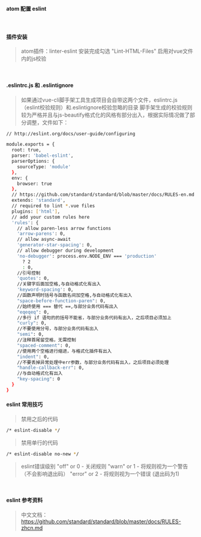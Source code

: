 #### atom 配置 eslint
<br>

#### 插件安装
> atom插件：linter-eslint
> 安装完成勾选 "Lint-HTML-Files" 启用对vue文件内的js校验
<br>

#### .eslintrc.js 和 .eslintignore
> 如果通过vue-cli脚手架工具生成项目会自带这两个文件，eslintrc.js（eslint校验规则）和.eslintignore校验忽略的目录
> 脚手架生成的校验规则较为严格并且与js-beautify格式化的风格有部分出入，根据实际情况做了部分调整，文件如下：

``` bash
// http://eslint.org/docs/user-guide/configuring

module.exports = {
  root: true,
  parser: 'babel-eslint',
  parserOptions: {
    sourceType: 'module'
  },
  env: {
    browser: true
  },
  // https://github.com/standard/standard/blob/master/docs/RULES-en.md
  extends: 'standard',
  // required to lint *.vue files
  plugins: ['html'],
  // add your custom rules here
  'rules': {
    // allow paren-less arrow functions
    'arrow-parens': 0,
    // allow async-await
    'generator-star-spacing': 0,
    // allow debugger during development
    'no-debugger': process.env.NODE_ENV === 'production'
      ? 2
      : 0,
    //引号控制
    'quotes': 0,
    //关键字后面加空格,与自动格式化有出入
    'keyword-spacing': 0,
    //函数声明时括号与函数名间加空格,与自动格式化有出入
    "space-before-function-paren": 0,
    //始终使用 === 替代 ==,与部分业务代码有出入
    "eqeqeq": 0,
    //多行 if 语句的的括号不能省，与部分业务代码有出入，之后项目必须加上
    "curly": 0,
    //不要使用分号，与部分业务代码有出入
    "semi": 0,
    //注释首尾留空格，无需控制
    "spaced-comment": 0,
    //使用两个空格进行缩进，与格式化插件有出入
    "indent": 0,
    //不要丢掉异常处理中err参数，与部分业务代码有出入，之后项目必须处理
    "handle-callback-err": 0,
    //与自动格式化有出入
    "key-spacing": 0
  }
}

```

#### eslint 常用技巧

> 禁用之后的代码
``` bash
/* eslint-disable */
```
> 禁用单行的代码
``` bash
/* eslint-disable no-new */
```
> eslint错误级别
> "off" or 0 - 关闭规则
> "warn" or 1 - 将规则视为一个警告（不会影响退出码）
> "error" or 2 - 将规则视为一个错误 (退出码为1)

<br>

#### eslint 参考资料
>中文文档：https://github.com/standard/standard/blob/master/docs/RULES-zhcn.md
